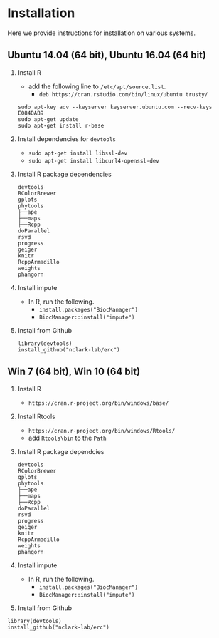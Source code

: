 # Installation
Here we provide instructions for installation on various systems.

## Ubuntu 14.04 (64 bit), Ubuntu 16.04 (64 bit)
1. Install R
   - add the following line to `/etc/apt/source.list`.
     - `deb https://cran.rstudio.com/bin/linux/ubuntu trusty/`
   ```
   sudo apt-key adv --keyserver keyserver.ubuntu.com --recv-keys E084DAB9
   sudo apt-get update
   sudo apt-get install r-base
   ```
2. Install dependencies for `devtools`
   - `sudo apt-get install libssl-dev`
   - `sudo apt-get install libcurl4-openssl-dev`
3. Install R package dependencies
   ```
   devtools
   RColorBrewer
   gplots
   phytools
   ├──ape
   ├──maps
   ├──Rcpp
   doParallel
   rsvd
   progress
   geiger
   knitr
   RcppArmadillo
   weights
   phangorn
   ```
4. Install impute
   - In R, run the following.
     - `install.packages("BiocManager")`
     - `BiocManager::install("impute")`

5. Install from Github
   ```
   library(devtools)
   install_github("nclark-lab/erc")
   ```

## Win 7 (64 bit), Win 10 (64 bit)
1. Install R
   - `https://cran.r-project.org/bin/windows/base/`
2. Install Rtools
   - `https://cran.r-project.org/bin/windows/Rtools/`
   - add `Rtools\bin` to the `Path`
3. Install R package dependcies
   ```
   devtools
   RColorBrewer
   gplots
   phytools
   ├──ape
   ├──maps
   ├──Rcpp
   doParallel
   rsvd
   progress
   geiger
   knitr
   RcppArmadillo
   weights
   phangorn
   ```

4. Install impute
   - In R, run the following.
     - `install.packages("BiocManager")`
     - `BiocManager::install("impute")`

5. Install from Github
  ```
  library(devtools)
  install_github("nclark-lab/erc")
  ```
